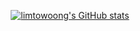 <div align="center">

[![limtowoong's GitHub stats](https://github-readme-stats.vercel.app/api?username=limtowoong)](https://github.com/limtowoong/github-readme-stats)

</div>
